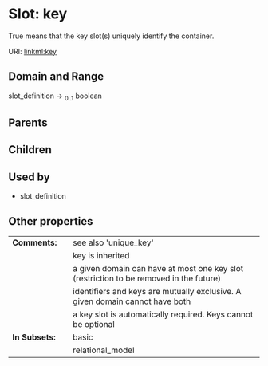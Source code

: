 
# Slot: key


True means that the key slot(s) uniquely identify the container.

URI: [linkml:key](https://w3id.org/linkml/key)


## Domain and Range

slot_definition &#8594;  <sub>0..1</sub> boolean

## Parents


## Children


## Used by

 * slot_definition

## Other properties

|  |  |  |
| --- | --- | --- |
| **Comments:** | | see also 'unique_key' |
|  | | key is inherited |
|  | | a given domain can have at most one key slot (restriction to be removed in the future) |
|  | | identifiers and keys are mutually exclusive.  A given domain cannot have both |
|  | | a key slot is automatically required.  Keys cannot be optional |
| **In Subsets:** | | basic |
|  | | relational_model |

